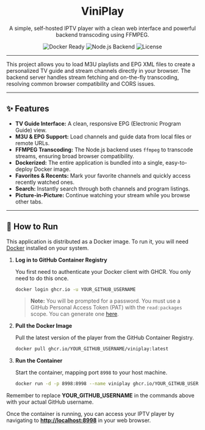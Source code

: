 <div align="center">

# ViniPlay

A simple, self-hosted IPTV player with a clean web interface and powerful backend transcoding using FFMPEG.

<p>
    <img src="https://img.shields.io/badge/docker-ready-blue.svg?style=for-the-badge&logo=docker" alt="Docker Ready">
    <img src="https://img.shields.io/badge/platform-node-green.svg?style=for-the-badge&logo=node.js" alt="Node.js Backend">
    <img src="https://img.shields.io/github/license/YOUR_GITHUB_USERNAME/viniplay?style=for-the-badge" alt="License">
</p>

</div>

---

This project allows you to load M3U playlists and EPG XML files to create a personalized TV guide and stream channels directly in your browser. The backend server handles stream fetching and on-the-fly transcoding, resolving common browser compatibility and CORS issues.

<!-- It's highly recommended to add a screenshot or a GIF of your app in action -->
<!-- 
<div align="center">
    <img src="URL_TO_YOUR_SCREENSHOT.png" alt="ARDO IPTV Player Screenshot" width="700">
</div> 
-->

---

## ✨ Features

* **TV Guide Interface:** A clean, responsive EPG (Electronic Program Guide) view.
* **M3U & EPG Support:** Load channels and guide data from local files or remote URLs.
* **FFMPEG Transcoding:** The Node.js backend uses `ffmpeg` to transcode streams, ensuring broad browser compatibility.
* **Dockerized:** The entire application is bundled into a single, easy-to-deploy Docker image.
* **Favorites & Recents:** Mark your favorite channels and quickly access recently watched ones.
* **Search:** Instantly search through both channels and program listings.
* **Picture-in-Picture:** Continue watching your stream while you browse other tabs.

---

## 🚀 How to Run

This application is distributed as a Docker image. To run it, you will need [Docker](https://docs.docker.com/get-docker/) installed on your system.

1.  **Log in to GitHub Container Registry**

    You first need to authenticate your Docker client with GHCR. You only need to do this once.
    ```bash
    docker login ghcr.io -u YOUR_GITHUB_USERNAME
    ```
    > **Note:** You will be prompted for a password. You must use a GitHub Personal Access Token (PAT) with the `read:packages` scope. You can generate one [here](https://github.com/settings/tokens/new?scopes=read:packages).

2.  **Pull the Docker Image**

    Pull the latest version of the player from the GitHub Container Registry.
    ```bash
    docker pull ghcr.io/YOUR_GITHUB_USERNAME/viniplay:latest
    ```

3.  **Run the Container**

    Start the container, mapping port `8998` to your host machine.
    ```bash
    docker run -d -p 8998:8998 --name viniplay ghcr.io/YOUR_GITHUB_USERNAME/viniplay:latest
    ```

Remember to replace **YOUR_GITHUB_USERNAME** in the commands above with your actual GitHub username.

Once the container is running, you can access your IPTV player by navigating to **[http://localhost:8998](http://localhost:8998)** in your web browser.
